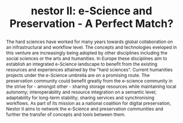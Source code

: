 ---
abstract: The hard sciences have worked for many years towards global collaboration
  on an infrastructural and workflow level. The concepts and technologies eveloped
  in this venture are increasingly being adopted by other disciplines including the
  social sciences or the arts and humanities. In Europe these disciplines aim to establish
  an integrated e-Science landscape to benefit from the existing resources and experiences
  attained by the "hard sciences". Current humanities projects under the e-Science
  umbrella are on a promising route. The preservation community could benefit greatly
  from the e-science community in the strive for - amongst other - sharing storage
  resources while maintaining local autonomy; interoperability and resource integration
  on a semantic level; adaptability for long-term stability; sharing services and
  synchronising workflows. As part of its mission as a national coalition for digital
  preservation, Nestor II aims to network the e-Science and preservation communities
  and further the transfer of concepts and tools between them.
creators:
- Neuroth, Heike
date: null
document_url: https://services.phaidra.univie.ac.at/api/object/o:294564/download
grand_parent: iPRES
institutions: []
keywords:
- ithaca
landing_page_url: https://phaidra.univie.ac.at/o:294564
language: eng
layout: publication
license: CC BY-SA 3.0 AT
notes_url: null
parent: iPRES 2006
presentation_url: null
publication_type: presentation
size: 155026
source_name: iPRES
title: 'nestor II: e-Science and Preservation - A Perfect Match?'
year: 2006
---